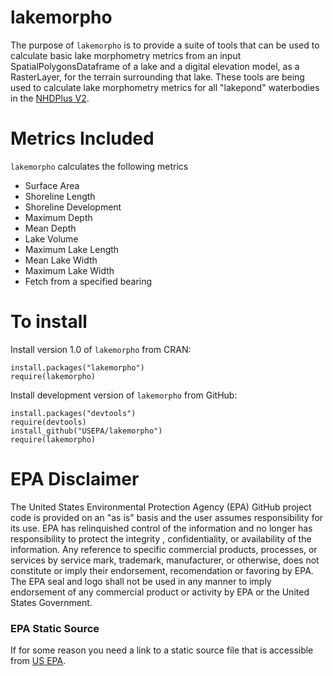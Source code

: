 # lakemorpho
The purpose of `lakemorpho` is to provide a suite of tools that can be used to calculate basic lake morphometry metrics from an input SpatialPolygonsDataframe of a lake and a digital elevation model, as a RasterLayer, for the terrain surrounding that lake.  These tools are being used to calculate lake morphometry metrics for all "lakepond" waterbodies in the [NHDPlus V2](http://www.horizon-systems.com/nhdplus/NHDPlusV2_home.php).

# Metrics Included
`lakemorpho` calculates the following metrics

- Surface Area
- Shoreline Length
- Shoreline Development
- Maximum Depth
- Mean Depth
- Lake Volume
- Maximum Lake Length
- Mean Lake Width
- Maximum Lake Width 
- Fetch from a specified bearing

# To install 
Install version 1.0 of `lakemorpho` from CRAN:

```
install.packages("lakemorpho")
require(lakemorpho)
```

Install development version of `lakemorpho` from GitHub:

```
install.packages("devtools")
require(devtools)
install_github("USEPA/lakemorpho")
require(lakemorpho)
```


# EPA Disclaimer
The United States Environmental Protection Agency (EPA) GitHub project code is provided on an "as is" basis and the user assumes responsibility for its use.  EPA has relinquished control of the information and no longer has responsibility to protect the integrity , confidentiality, or availability of the information.  Any reference to specific commercial products, processes, or services by service mark, trademark, manufacturer, or otherwise, does not constitute or imply their endorsement, recomendation or favoring by EPA.  The EPA seal and logo shall not be used in any manner to imply endorsement of any commercial product or activity by EPA or the United States Government. 


### EPA Static Source
If for some reason you need a link to a static source file that is accessible from [US EPA](http://cfpub.epa.gov/si/si_public_record_report.cfm?dirEntryId=265049).  
